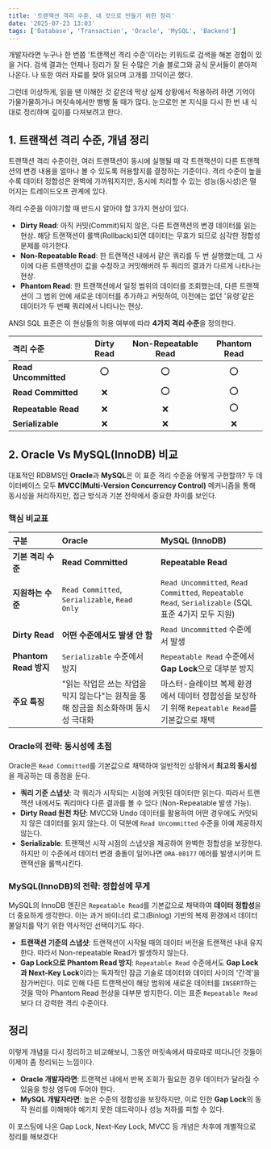 ```yaml
---
title: '트랜잭션 격리 수준, 내 것으로 만들기 위한 정리'
date: '2025-07-23 13:03'
tags: ['Database', 'Transaction', 'Oracle', 'MySQL', 'Backend']
---
```


개발자라면 누구나 한 번쯤 '트랜잭션 격리 수준'이라는 키워드로 검색을 해본 경험이 있을 거다. 검색 결과는 언제나 정리가 잘 된 수많은 기술 블로그와 공식 문서들이 쏟아져 나온다. 나 또한 여러 자료를 찾아 읽으며 고개를 끄덕이곤 했다. 

그런데 이상하게, 읽을 땐 이해한 것 같은데 막상 실제 상황에서 적용하려 하면 기억이 가물가물하거나 머릿속에서만 뱅뱅 돌 때가 많다. 눈으로만 본 지식을 다시 한 번 내 식대로 정리하며 깊이를 다져보려고 한다. 

## 1. 트랜잭션 격리 수준, 개념 정리

트랜잭션 격리 수준이란, 여러 트랜잭션이 동시에 실행될 때 각 트랜잭션이 다른 트랜잭션의 변경 내용을 얼마나 볼 수 있도록 허용할지를 결정하는 기준이다. 격리 수준이 높을수록 데이터 정합성은 완벽에 가까워지지만, 동시에 처리할 수 있는 성능(동시성)은 떨어지는 트레이드오프 관계에 있다.

격리 수준을 이야기할 때 반드시 알아야 할 3가지 현상이 있다.

* **Dirty Read**: 아직 커밋(Commit)되지 않은, 다른 트랜잭션의 변경 데이터를 읽는 현상. 해당 트랜잭션이 롤백(Rollback)되면 데이터는 무효가 되므로 심각한 정합성 문제를 야기한다.
* **Non-Repeatable Read**: 한 트랜잭션 내에서 같은 쿼리를 두 번 실행했는데, 그 사이에 다른 트랜잭션이 값을 수정하고 커밋해버려 두 쿼리의 결과가 다르게 나타나는 현상.
* **Phantom Read**: 한 트랜잭션에서 일정 범위의 데이터를 조회했는데, 다른 트랜잭션이 그 범위 안에 새로운 데이터를 추가하고 커밋하여, 이전에는 없던 '유령'같은 데이터가 두 번째 쿼리에서 나타나는 현상.

ANSI SQL 표준은 이 현상들의 허용 여부에 따라 **4가지 격리 수준**을 정의한다.

| 격리 수준          | Dirty Read | Non-Repeatable Read | Phantom Read |
| :----------------- | :--------: | :-----------------: | :----------: |
| **Read Uncommitted** |     ⭕️      |          ⭕️          |      ⭕️       |
| **Read Committed** |     ❌      |          ⭕️          |      ⭕️       |
| **Repeatable Read** |     ❌      |          ❌          |      ⭕️       |
| **Serializable** |     ❌      |          ❌          |      ❌       |

## 2. Oracle Vs MySQL(InnoDB) 비교

대표적인 RDBMS인 **Oracle**과 **MySQL**은 이 표준 격리 수준을 어떻게 구현할까? 두 데이터베이스 모두 **MVCC(Multi-Version Concurrency Control)** 메커니즘을 통해 동시성을 처리하지만, 접근 방식과 기본 전략에서 중요한 차이를 보인다.

### 핵심 비교표

| 구분             | **Oracle** | **MySQL (InnoDB)** |
| :--------------- | :--------------------------------------------------------------------------------------- | :------------------------------------------------------------------------------------------------- |
| **기본 격리 수준** | **Read Committed** | **Repeatable Read** |
| **지원하는 수준** | `Read Committed`, `Serializable`, `Read Only`                                            | `Read Uncommitted`, `Read Committed`, `Repeatable Read`, `Serializable` (SQL 표준 4가지 모두 지원) |
| **Dirty Read** | **어떤 수준에서도 발생 안 함** | `Read Uncommitted` 수준에서 발생                                                                     |
| **Phantom Read 방지** | `Serializable` 수준에서 방지                                                               | `Repeatable Read` 수준에서 **Gap Lock**으로 대부분 방지                                              |
| **주요 특징** | "읽는 작업은 쓰는 작업을 막지 않는다"는 원칙을 통해 잠금을 최소화하며 동시성 극대화                | 마스터-슬레이브 복제 환경에서 데이터 정합성을 보장하기 위해 `Repeatable Read`를 기본값으로 채택        |

### Oracle의 전략: 동시성에 초점

Oracle은 `Read Committed`를 기본값으로 채택하여 일반적인 상황에서 **최고의 동시성**을 제공하는 데 중점을 둔다.

* **쿼리 기준 스냅샷**: 각 쿼리가 시작되는 시점에 커밋된 데이터만 읽는다. 따라서 트랜잭션 내에서도 쿼리마다 다른 결과를 볼 수 있다 (Non-Repeatable 발생 가능).
* **Dirty Read 원천 차단**: MVCC와 Undo 데이터를 활용하여 어떤 경우에도 커밋되지 않은 데이터를 읽지 않는다. 이 덕분에 `Read Uncommitted` 수준을 아예 제공하지 않는다.
* **Serializable**: 트랜잭션 시작 시점의 스냅샷을 제공하여 완벽한 정합성을 보장한다. 하지만 이 수준에서 데이터 변경 충돌이 일어나면 `ORA-08177` 에러를 발생시키며 트랜잭션을 롤백시킨다.

### MySQL(InnoDB)의 전략: 정합성에 무게

MySQL의 InnoDB 엔진은 `Repeatable Read`를 기본값으로 채택하여 **데이터 정합성**을 더 중요하게 생각한다. 이는 과거 바이너리 로그(Binlog) 기반의 복제 환경에서 데이터 불일치를 막기 위한 역사적인 선택이기도 하다.

* **트랜잭션 기준의 스냅샷**: 트랜잭션이 시작될 때의 데이터 버전을 트랜잭션 내내 유지한다. 따라서 Non-repeatable Read가 발생하지 않는다.
* **Gap Lock으로 Phantom Read 방지**: `Repeatable Read` 수준에서도 **Gap Lock과 Next-Key Lock**이라는 독자적인 잠금 기술로 데이터와 데이터 사이의 '간격'을 잠가버린다. 이로 인해 다른 트랜잭션이 해당 범위에 새로운 데이터를 `INSERT`하는 것을 막아 Phantom Read 현상을 대부분 방지한다. 이는 표준 `Repeatable Read`보다 더 강력한 격리 수준이다.

## 정리

이렇게 개념을 다시 정리하고 비교해보니, 그동안 머릿속에서 따로따로 떠다니던 것들이 이제야 좀 정리되는 느낌이다.

* **Oracle 개발자라면**: 트랜잭션 내에서 반복 조회가 필요한 경우 데이터가 달라질 수 있음을 항상 염두에 두어야 한다.
* **MySQL 개발자라면**: 높은 수준의 정합성을 보장하지만, 이로 인한 **Gap Lock**의 동작 원리를 이해해야 예기치 못한 데드락이나 성능 저하를 피할 수 있다.

이 포스팅에 나온 Gap Lock, Next-Key Lock, MVCC 등 개념은 차후에 개별적으로 정리를 해보겠다!